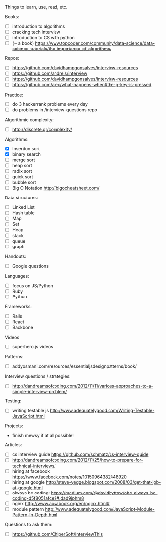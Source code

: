 Things to learn, use, read, etc.

Books:
- [ ] introduction to algorithms
- [ ] cracking tech interview
- [ ] introduction to CS with python
- [ ] (~ a book) https://www.topcoder.com/community/data-science/data-science-tutorials/the-importance-of-algorithms/

Repos:
- [ ] https://github.com/davidhampgonsalves/interview-resources
- [ ] https://github.com/andreis/interview
- [ ] https://github.com/davidhampgonsalves/interview-resources
- [ ] https://github.com/alex/what-happens-when#the-g-key-is-pressed

Practice:
- [ ] do 3 hackerrank problems every day
- [ ] do problems in /interview-questions repo

Algorithmic complexity:
- [ ] http://discrete.gr/complexity/

Algorithms:
- [x] insertion sort
- [x] binary search
- [ ] merge sort
- [ ] heap sort
- [ ] radix sort
- [ ] quick sort
- [ ] bubble sort
- [ ] Big O Notation http://bigocheatsheet.com/

Data structures:
- [ ] Linked List
- [ ] Hash table
- [ ] Map
- [ ] Set
- [ ] Heap
- [ ] stack
- [ ] queue
- [ ] graph

Handouts:
- [ ] Google questions

Languages:
- [ ] focus on JS/Python
- [ ] Ruby
- [ ] Python

Frameworks:
- [ ] Rails
- [ ] React
- [ ] Backbone

Videos
- [ ] superhero.js videos

Patterns:
- [ ] addyosmani.com/resources/essentialjsdesignpatterns/book/

Interview questions / strategies:
- [ ] http://dandreamsofcoding.com/2012/11/11/various-approaches-to-a-simple-interview-problem/

Testing:
- [ ] writing testable js http://www.adequatelygood.com/Writing-Testable-JavaScript.html

Projects:
- finish mewsy if at all possible!

Articles:
- [ ] cs interview guide https://github.com/schmatz/cs-interview-guide
- [ ] http://dandreamsofcoding.com/2012/11/25/how-to-prepare-for-technical-interviews/
- [ ] hiring at facebook https://www.facebook.com/notes/10150964382448920
- [ ] hiring at google http://steve-yegge.blogspot.com/2008/03/get-that-job-at-google.html
- [ ] always be coding: https://medium.com/@davidbyttow/abc-always-be-coding-d5f8051afce2#.dad9jphm8
- [ ] nginx http://www.aosabook.org/en/nginx.html#
- [ ] module pattern http://www.adequatelygood.com/JavaScript-Module-Pattern-In-Depth.html

Questions to ask them:
- [ ] https://github.com/ChiperSoft/InterviewThis